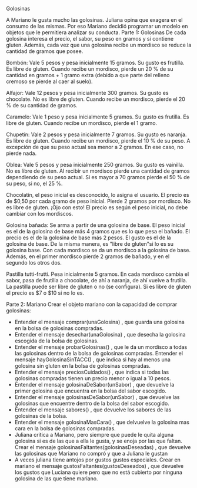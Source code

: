 Golosinas

A Mariano le gusta mucho las golosinas. Juliana opina que exagera en el consumo de
las mismas. Por eso Mariano decidió programar un modelo en objetos que le permitiera
analizar su conducta.
Parte 1: Golosinas
De cada golosina interesa el precio, el sabor, su peso en gramos y si contiene gluten.
Además, cada vez que una golosina recibe un mordisco se reduce la cantidad de gramos
que posee.

Bombón: Vale 5 pesos y pesa inicialmente 15 gramos. Su gusto es frutilla. Es libre
de gluten. Cuando recibe un mordisco, pierde un 20 % de su cantidad en gramos +
1 gramo extra (debido a que parte del relleno cremoso se pierde al caer al suelo).

Alfajor: Vale 12 pesos y pesa inicialmente 300 gramos. Su gusto es chocolate. No
es libre de gluten. Cuando recibe un mordisco, pierde el 20 % de su cantidad de
gramos.

Caramelo: Vale 1 peso y pesa inicialmente 5 gramos. Su gusto es frutilla. Es libre
de gluten. Cuando recibe un mordisco, pierde el 1 gramo.

Chupetín: Vale 2 pesos y pesa inicialmente 7 gramos. Su gusto es naranja. Es libre
de gluten. Cuando recibe un mordisco, pierde el 10 % de su peso. A excepción de
que su peso actual sea menor a 2 gramos. En ese caso, no pierde nada.

Oblea: Vale 5 pesos y pesa inicialmente 250 gramos. Su gusto es vainilla. No es
libre de gluten. Al recibir un mordisco pierde una cantidad de gramos dependiendo
de su peso actual. Si es mayor a 70 gramos pierde el 50 % de su peso, si no, el
25 %.

Chocolatín, el peso inicial es desconocido, lo asigna el usuario. El precio es de
$0,50 por cada gramo de peso inicial. Pierde 2 gramos por mordisco. No es libre
de gluten. ¡Ojo con esto! El precio es según el peso inicial, no debe cambiar con
los mordiscos.

Golosina bañada: Se arma a partir de una golosina de base. El peso inicial es el de
la golosina de base más 4 gramos que es lo que pesa el bañado. El precio es el de
la golosina de base más 2 pesos. El gusto es el de la golosina de base. De la misma
manera, es "libre de gluten"si lo es su golosina base. Con cada mordisco se da un
mordisco a la golosina de base. Además, en el primer mordisco pierde 2 gramos de
bañado, y en el segundo los otros dos.

Pastilla tutti-frutti. Pesa inicialmente 5 gramos. En cada mordisco cambia el sabor,
pasa de frutilla a chocolate, de ahí a naranja, de ahí vuelve a frutilla. La pastilla
puede ser libre de gluten o no (se configura). Si es libre de gluten el precio es $7
o $10 si no lo es.

Parte 2: Mariano
Crear el objeto mariano con la capacidad de comprar golosinas:
* Entender el mensaje comprar(unaGolosina) , que guarda una golosina en la bolsa
de golosinas compradas.
* Entender el mensaje desechar(unaGolosina) , que desecha la golosina escogida de
la bolsa de golosinas.
* Entender el mensaje probarGolosinas() , que le da un mordisco a todas las golosinas
dentro de la bolsa de golosinas compradas.
Entender el mensaje hayGolosinaSinTACC() , que indica si hay al menos una golosina
sin gluten en la bolsa de golosinas compradas.
* Entender el mensaje preciosCuidados() , que indica si todas las golosinas compradas
tienen un precio menor o igual a 10 pesos.
* Entender el mensaje golosinaDeSabor(unSabor) , que devuelve la primer golosina
que encuentra en la bolsa del sabor escogido.
* Entender el mensaje golosinasDeSabor(unSabor) , que devuelve las golosinas que
encuentre dentro de la bolsa del sabor escogido.
* Entender el mensaje sabores() , que devuelve los sabores de las golosinas de la
bolsa.
* Entender el mensaje golosinaMasCara() , que delvuelve la golosina mas cara en la
bolsa de golosinas compradas.
* Juliana critica a Mariano, pero siempre que puede le quita alguna golosina si
es de las que a ella le gusta, y se enoja por las que faltan. Crear el mensaje
golosinasFaltantes(golosinasDeseadas) , que devuelve las golosinas que Mariano
no compró y que a Juliana le gustan
* A veces juliana tiene antojos por gustos gustos especiales. Crear en mariano el mensaje
gustosFaltantes(gustosDeseados) , que devuelve los gustos que Luciana quiere 
pero que no está cubierto por ninguna golosina de las que tiene mariano.


